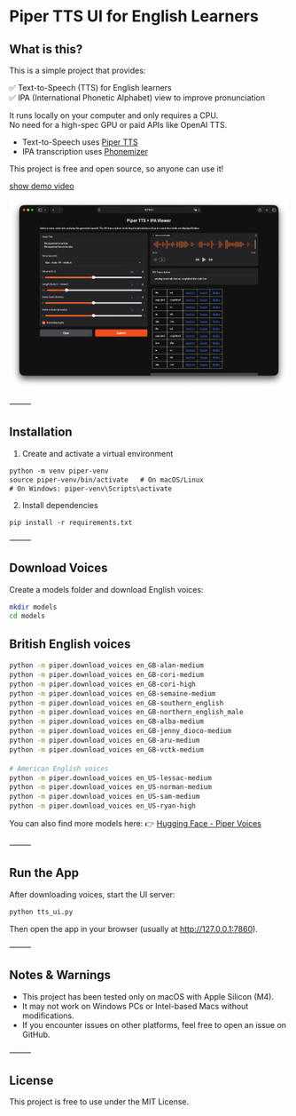 # Piper TTS UI for English Learners

## What is this?

This is a simple project that provides:

✅ Text-to-Speech (TTS) for English learners  
✅ IPA (International Phonetic Alphabet) view to improve pronunciation

It runs locally on your computer and only requires a CPU.  
No need for a high-spec GPU or paid APIs like OpenAI TTS.
- Text-to-Speech uses [Piper TTS](https://github.com/rhasspy/piper)
- IPA transcription uses [Phonemizer](https://github.com/bootphon/phonemizer)

This project is free and open source, so anyone can use it!

[show demo video](./demo.mp4)

![demo](demo.png)


⸻

## Installation

1. Create and activate a virtual environment

```
python -m venv piper-venv
source piper-venv/bin/activate   # On macOS/Linux
# On Windows: piper-venv\Scripts\activate
```


2. Install dependencies
```
pip install -r requirements.txt
```

⸻

## Download Voices

Create a models folder and download English voices:

```sh
mkdir models
cd models
```

## British English voices

```sh
python -m piper.download_voices en_GB-alan-medium
python -m piper.download_voices en_GB-cori-medium
python -m piper.download_voices en_GB-cori-high
python -m piper.download_voices en_GB-semaine-medium
python -m piper.download_voices en_GB-southern_english
python -m piper.download_voices en_GB-northern_english_male
python -m piper.download_voices en_GB-alba-medium
python -m piper.download_voices en_GB-jenny_dioco-medium
python -m piper.download_voices en_GB-aru-medium
python -m piper.download_voices en_GB-vctk-medium

# American English voices
python -m piper.download_voices en_US-lessac-medium
python -m piper.download_voices en_US-norman-medium
python -m piper.download_voices en_US-sam-medium
python -m piper.download_voices en_US-ryan-high
```


You can also find more models here:
👉 [Hugging Face - Piper Voices](https://huggingface.co/rhasspy/piper-voices/tree/main/en)

⸻

## Run the App

After downloading voices, start the UI server:
```sh
python tts_ui.py
```

Then open the app in your browser (usually at http://127.0.0.1:7860).

⸻

## Notes & Warnings
- This project has been tested only on macOS with Apple Silicon (M4).
- It may not work on Windows PCs or Intel-based Macs without modifications.
- If you encounter issues on other platforms, feel free to open an issue on GitHub.

⸻

## License

This project is free to use under the MIT License.
